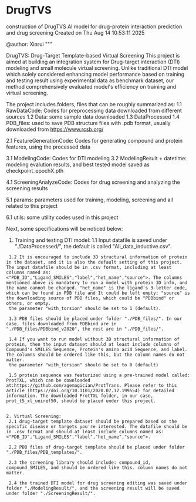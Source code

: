 # DrugTVS
construction of DrugTVS AI model for drug-protein interaction prediction and drug screening
Created on Thu Aug 14 10:53:11 2025

@author: Xinrui
"""

DrugTVS: Drug-Target Template-based Virtual Screening
This project is aimed at building an integration system for Drug-target interaction (DTI) modeling and small molecule virtual screening. Unlike traditional DTI model which solely considered enhancing model performance based on training and testing result using experimental data as benchmark dataset, our method comprehensively evaluated model's efficiency on training and virtual screening. 

The project includes folders, files that can be roughly summarized as: 
   1.1 RawDataCode: Codes for preprocessing data downloaded from different sources
   1.2 Data: some sample data downloaded
   1.3 DataProcessed 
   1.4 PDB_files: used to save PDB structure files with .pdb format, usually downloaded from https://www.rcsb.org/ 
   
   2.1 FeatureGenerationCode: Codes for generating compound and protein features, using the processed data

   3.1 ModelingCode: Codes for DTI modeling
   3.2 ModelingResult + datetime: modeling evalution results, and best tested model saved as checkpoint_epochX.pth

   4.1 ScreeningAnalyzeCode: Codes for drug screening and analyzing the screening results

   5.1 params: parameters used for training, modeling, screening and all related to this project

   6.1 utils: some utility codes used in this project


Next, some specifications will be noticed below:
   1. Training and testing DTI model:
     1.1 Input datafile is saved under "./DataProcessed/", the default is called "All_data_inductive.csv".

     1.2 It is encouraged to include 3D structural information of protein in the dataset, and it is also the default setting of this project. The input datafile should be in .csv format, including at least columns named as: <"PDB_ID","Ligand_SMILES","label","het_name","source">. The columns mentioned above is mandatory to run a model with protein 3D info, and the name cannot be changed. "het_name" is the ligand's 3-letter code, which can be found in PDB file and It could be left empty; "source" is the downloading source of PDB files, which could be "PDBbind" or others, or empty.
     the parameter "with_torsion" should be set to 1 (default).

     1.3 PDB files should be placed under folder "./PDB_files/". In our case, files downloaded from PDBbind are in "./PDB_files/PDBbind_v2020", the rest are in "./PDB_files/".

     1.4 If you want to run model without 3D structural information of protein, then the input dataset should at least include columns of Compound's SMILES Sequence, Protein's amino acid Sequence, and label. The columns should be ordered like this, but the column names do not matter.
     the parameter "with_torsion" should be set to 0 (default)

     1.5 protein sequence was featurized using a pre-trained model called: ProtTXL, which can be downloaded at:https://github.com/agemagician/ProtTrans. Please refer to this article (https://doi.org/10.1101/2020.07.12.199554) for detailed information. The downloaded ProtTXL folder, in our case, prot_t5_xl_uniref50, should be placed under this project.

    
    2. Virtual Screening:
     2.1 drug-target template dataset should be prepared based on the specific disease or targets you're interested. The datafile should be in .csv format and should at least include columns named as: <"PDB_ID","Ligand_SMILES","label","het_name","source">. 
     
     2.2 PDB files of drug-target template should be placed under folder "./PDB_files/PDB_templates/".

     2.3 the screening library should include: compound_id, compound_SMILES, and should be ordered like this. column names do not matter.

     2.4 the trained DTI model for drug screening editing was saved under folder "./ModelingResult/", and the screening result will be saved under folder "./ScreeningResult/".
